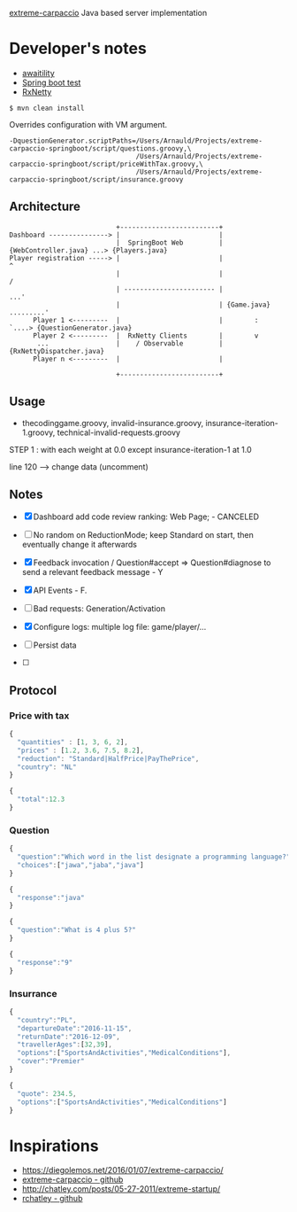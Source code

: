 [extreme-carpaccio](https://github.com/dlresende/extreme-carpaccio) Java based server implementation


# Developer's notes

* [awaitility](https://github.com/awaitility/awaitility/wiki/Usage)
* [Spring boot test](http://docs.spring.io/spring-boot/docs/current/reference/html/boot-features-testing.html)
* [RxNetty](https://github.com/ReactiveX/RxNetty)

```
$ mvn clean install
```

Overrides configuration with VM argument.

```
-DquestionGenerator.scriptPaths=/Users/Arnauld/Projects/extreme-carpaccio-springboot/script/questions.groovy,\
                                /Users/Arnauld/Projects/extreme-carpaccio-springboot/script/priceWithTax.groovy,\
                                /Users/Arnauld/Projects/extreme-carpaccio-springboot/script/insurance.groovy
```

## Architecture

```
                           +-------------------------+
Dashboard ---------------> |                         |
                           |  SpringBoot Web         | {WebController.java} ...> {Players.java}
Player registration -----> |                         |                            ^
                           |                         |                           /
                           | ----------------------- |                       ...' 
                           |                         | {Game.java} .........'
      Player 1 <---------  |                         |        :             `....> {QuestionGenerator.java}
      Player 2 <---------  |  RxNetty Clients        |        v
       ...                 |    / Observable         | {RxNettyDispatcher.java}
      Player n <---------  |                         |

                           +-------------------------+

```

## Usage

* thecodinggame.groovy, invalid-insurance.groovy, insurance-iteration-1.groovy, technical-invalid-requests.groovy

STEP 1 :
with each weight at 0.0 except insurance-iteration-1 at 1.0

line 120 --> change data (uncomment)


## Notes

* [x] Dashboard add code review ranking: Web Page; - CANCELED
* [ ] No random on ReductionMode; keep Standard on start, then eventually change it afterwards
* [x] Feedback invocation / Question#accept => Question#diagnose to send a relevant feedback message - Y
* [x] API Events - F.



* [ ] Bad requests: Generation/Activation 
* [x] Configure logs: multiple log file: game/player/...
* [ ] Persist data
* [ ] 

## Protocol

### Price with tax

```javascript
{
  "quantities" : [1, 3, 6, 2],
  "prices" : [1.2, 3.6, 7.5, 8.2],
  "reduction": "Standard|HalfPrice|PayThePrice",
  "country": "NL"
}
```

```javascript
{
  "total":12.3
}
```

### Question

```javascript
{
  "question":"Which word in the list designate a programming language?",
  "choices":["jawa","jaba","java"]
}
```

```javascript
{
  "response":"java"
}
```

```javascript
{
  "question":"What is 4 plus 5?"
}
```

```javascript
{
  "response":"9"
}
```

### Insurrance

```javascript
{
  "country":"PL",
  "departureDate":"2016-11-15",
  "returnDate":"2016-12-09",
  "travellerAges":[32,39],
  "options":["SportsAndActivities","MedicalConditions"],
  "cover":"Premier"
}
```

```javascript
{
  "quote": 234.5,
  "options":["SportsAndActivities","MedicalConditions"]
}
```
# Inspirations

* https://diegolemos.net/2016/01/07/extreme-carpaccio/
* [extreme-carpaccio - github](https://github.com/dlresende/extreme-carpaccio)
* http://chatley.com/posts/05-27-2011/extreme-startup/
* [rchatley - github](https://github.com/rchatley/extreme_startup/blob/master/lib/extreme_startup/question_factory.rb)
